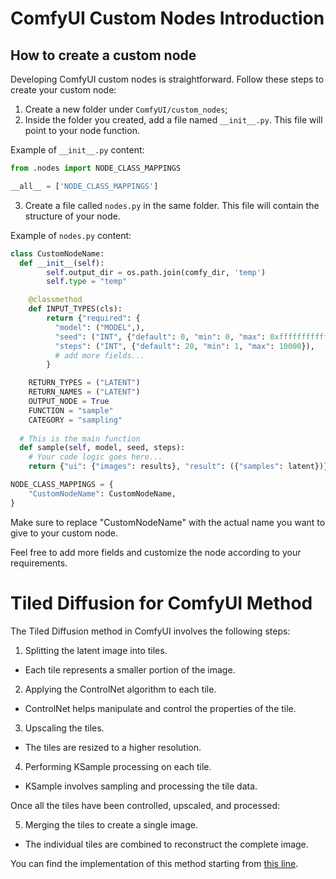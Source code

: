 # ComfyUI Custom Nodes Introduction

## How to create a custom node

Developing ComfyUI custom nodes is straightforward. Follow these steps to create your custom node:

1. Create a new folder under `ComfyUI/custom_nodes`;
2. Inside the folder you created, add a file named `__init__.py`. This file will point to your node function.

Example of `__init__.py` content:
```python
from .nodes import NODE_CLASS_MAPPINGS

__all__ = ['NODE_CLASS_MAPPINGS']
```
3. Create a file called `nodes.py` in the same folder. This file will contain the structure of your node.

Example of `nodes.py` content:
```python
class CustomNodeName:
  def __init__(self):
        self.output_dir = os.path.join(comfy_dir, 'temp')
        self.type = "temp"

    @classmethod
    def INPUT_TYPES(cls):
        return {"required": {
          "model": ("MODEL",),
          "seed": ("INT", {"default": 0, "min": 0, "max": 0xffffffffffffffff}),
          "steps": ("INT", {"default": 20, "min": 1, "max": 10000}),
          # add more fields...
        }

    RETURN_TYPES = ("LATENT")
    RETURN_NAMES = ("LATENT")
    OUTPUT_NODE = True
    FUNCTION = "sample"
    CATEGORY = "sampling"
    
  # This is the main function
  def sample(self, model, seed, steps):
    # Your code logic goes here...
    return {"ui": {"images": results}, "result": ({"samples": latent})}

NODE_CLASS_MAPPINGS = {
    "CustomNodeName": CustomNodeName,
}
```
Make sure to replace "CustomNodeName" with the actual name you want to give to your custom node.

Feel free to add more fields and customize the node according to your requirements.

# Tiled Diffusion for ComfyUI Method

The Tiled Diffusion method in ComfyUI involves the following steps:

1. Splitting the latent image into tiles.
  * Each tile represents a smaller portion of the image.
2. Applying the ControlNet algorithm to each tile.
  * ControlNet helps manipulate and control the properties of the tile.
3. Upscaling the tiles.
  * The tiles are resized to a higher resolution.
4. Performing KSample processing on each tile.
  * KSample involves sampling and processing the tile data.

Once all the tiles have been controlled, upscaled, and processed:

5. Merging the tiles to create a single image.
  * The individual tiles are combined to reconstruct the complete image.

You can find the implementation of this method starting from [this line](https://github.com/paulo-coronado/comfy_tiled_diffusion/blob/da72a1758800a5df3132ab4a688c5bdbd9251173/nodes.py#L133).
